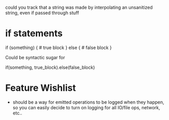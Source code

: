 could you track that a string was made by interpolating an unsanitized string, even if passed through stuff


# if statements

if (something) {
    # true block
} else {
    # false block
}

Could be syntactic sugar for

if(something, true_block).else(false_block)


# Feature Wishlist

- should be a way for emitted operations to be logged when they happen, so you
    can easily decide to turn on logging for all IO/file ops, network, etc..